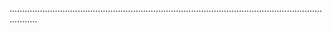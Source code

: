 .......................................................................................................................................
